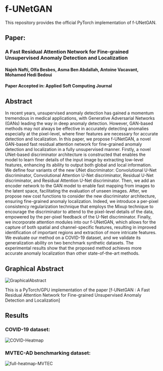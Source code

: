 # f-UNetGAN
This repository provides the official PyTorch implementation of f-UNetGAN.




## Paper:
### A Fast Residual Attention Network for Fine-grained Unsupervised Anomaly Detection and Localization	
####  Najeh Nafti, Olfa Besbes, Asma Ben Abdallah, Antoine Vacavant, Mohamed Hedi Bedoui
#### Paper Accepted in: Applied Soft Computing Journal




## Abstract
In recent years, unsupervised anomaly detection has gained a momentum tremendous in medical applications, with Generative Adversarial Networks (GANs) leading the way in deep anomaly detection. However, GAN-based methods may not always be effective in accurately detecting anomalies especially at the pixel-level, where finer features are necessary for accurate detection and localization. In this paper, we propose f-UNetGAN, a novel GAN-based fast residual attention network for fine-grained anomaly detection and localization in a fully unsupervised manner. Firstly, a novel UNet-based discriminator architecture is constructed that enables the model to learn finer details of the input image by extracting low-level features, enhancing its ability to output both global and local information. We define four variants of the new UNet discriminator: Convolutional U-Net discriminator, Convolutional Attention U-Net discriminator, Residual U-Net discriminator, and Residual Attention U-Net discriminator. Then, we add an encoder network to the GAN model to enable fast mapping from images to the latent space, facilitating the evaluation of unseen images. After, we propose new cost functions to consider the new discriminator architecture, ensuring fine-grained anomaly localization. Indeed, we introduce a per-pixel consistency regularization technique that employs the Mixup technique to encourage the discriminator to attend to the pixel-level details of the data, empowered by the per-pixel feedback of the U-Net discriminator. Finally, we incorporate attention modules into our f-UNetGAN, which allows for the capture of both spatial and channel-specific features, resulting in improved identification of important regions and extraction of more intricate features. We evaluate our method on a COVID-19 dataset, and we validate its generalization ability on two benchmark synthetic datasets. The experimental results show that the proposed method achieves more accurate anomaly localization than other state-of-the-art methods.
 

## Graphical Abstract
![GraphicalAbstract](https://github.com/user-attachments/assets/ceab6eaf-4ef9-49bd-b541-32fb545bb026)

This is a PyTorch/GPU implementation of the paper [f-UNetGAN : A Fast Residual Attention Network for Fine-grained Unsupervised Anomaly Detection and Localization]

## Results
### COVID-19 dataset:
![COVID-Heatmap](https://github.com/user-attachments/assets/991785f3-a665-42de-a19a-cde0b2934eba)

### MVTEC-AD benchmarking dataset:
![full-heatmap-MVTEC](https://github.com/user-attachments/assets/eb6a7e6f-c19c-42bc-83dd-5b319b709c71)
